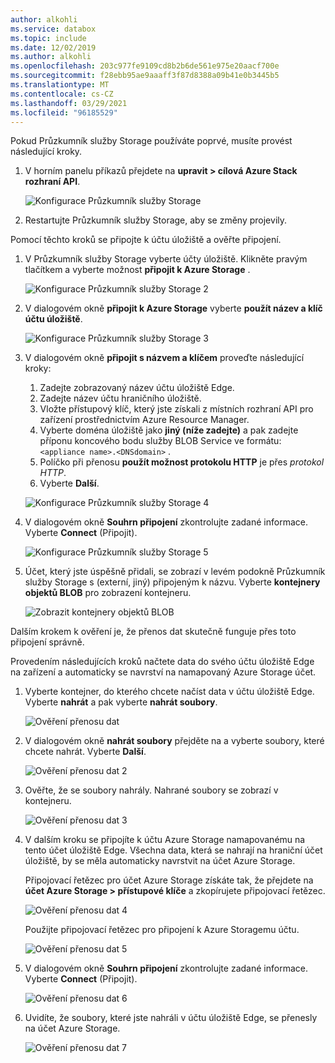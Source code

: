 ```yaml
---
author: alkohli
ms.service: databox
ms.topic: include
ms.date: 12/02/2019
ms.author: alkohli
ms.openlocfilehash: 203c977fe9109cd8b2b6de561e975e20aacf700e
ms.sourcegitcommit: f28ebb95ae9aaaff3f87d8388a09b41e0b3445b5
ms.translationtype: MT
ms.contentlocale: cs-CZ
ms.lasthandoff: 03/29/2021
ms.locfileid: "96185529"
---
```

Pokud Průzkumník služby Storage používáte poprvé, musíte provést následující kroky.

1. V horním panelu příkazů přejdete na **upravit > cílová Azure Stack rozhraní API**.

    ![Konfigurace Průzkumník služby Storage](media/azure-stack-edge-gateway-verify-connection-storage-explorer/connect-with-storage-explorer-1.png)

2. Restartujte Průzkumník služby Storage, aby se změny projevily.


Pomocí těchto kroků se připojte k účtu úložiště a ověřte připojení.

1. V Průzkumník služby Storage vyberte účty úložiště. Klikněte pravým tlačítkem a vyberte možnost **připojit k Azure Storage** . 

    ![Konfigurace Průzkumník služby Storage 2](media/azure-stack-edge-gateway-verify-connection-storage-explorer/connect-with-storage-explorer-2.png)

2. V dialogovém okně **připojit k Azure Storage** vyberte **použít název a klíč účtu úložiště**.

    ![Konfigurace Průzkumník služby Storage 3](media/azure-stack-edge-gateway-verify-connection-storage-explorer/connect-with-storage-explorer-3.png)

2. V dialogovém okně **připojit s názvem a klíčem** proveďte následující kroky:

    1. Zadejte zobrazovaný název účtu úložiště Edge. 
    2. Zadejte název účtu hraničního úložiště.
    3. Vložte přístupový klíč, který jste získali z místních rozhraní API pro zařízení prostřednictvím Azure Resource Manager.
    4. Vyberte doména úložiště jako **jiný (níže zadejte)** a pak zadejte příponu koncového bodu služby BLOB Service ve formátu: `<appliance name>.<DNSdomain>` . 
    5. Políčko při přenosu **použít možnost protokolu HTTP** je přes *protokol HTTP*. 
    6. Vyberte **Další**.

    ![Konfigurace Průzkumník služby Storage 4](media/azure-stack-edge-gateway-verify-connection-storage-explorer/connect-with-storage-explorer-4.png)    

3. V dialogovém okně **Souhrn připojení** zkontrolujte zadané informace. Vyberte **Connect** (Připojit).

    ![Konfigurace Průzkumník služby Storage 5](media/azure-stack-edge-gateway-verify-connection-storage-explorer/connect-with-storage-explorer-5.png)

4. Účet, který jste úspěšně přidali, se zobrazí v levém podokně Průzkumník služby Storage s (externí, jiný) připojeným k názvu. Vyberte **kontejnery objektů BLOB** pro zobrazení kontejneru.

    ![Zobrazit kontejnery objektů BLOB](media/azure-stack-edge-gateway-verify-connection-storage-explorer/connect-with-storage-explorer-6.png)

Dalším krokem k ověření je, že přenos dat skutečně funguje přes toto připojení správně.

Provedením následujících kroků načtete data do svého účtu úložiště Edge na zařízení a automaticky se navrství na namapovaný Azure Storage účet.

1. Vyberte kontejner, do kterého chcete načíst data v účtu úložiště Edge. Vyberte **nahrát** a pak vyberte **nahrát soubory**.

    ![Ověření přenosu dat](media/azure-stack-edge-gateway-verify-connection-storage-explorer/verify-data-transfer-1.png)

2. V dialogovém okně **nahrát soubory** přejděte na a vyberte soubory, které chcete nahrát. Vyberte **Další**.

    ![Ověření přenosu dat 2](media/azure-stack-edge-gateway-verify-connection-storage-explorer/verify-data-transfer-2.png)

3. Ověřte, že se soubory nahrály. Nahrané soubory se zobrazí v kontejneru.

    ![Ověření přenosu dat 3](media/azure-stack-edge-gateway-verify-connection-storage-explorer/verify-data-transfer-3.png)

4. V dalším kroku se připojíte k účtu Azure Storage namapovanému na tento účet úložiště Edge. Všechna data, která se nahrají na hraniční účet úložiště, by se měla automaticky navrstvit na účet Azure Storage. 
    
    Připojovací řetězec pro účet Azure Storage získáte tak, že přejdete na **účet Azure Storage > přístupové klíče** a zkopírujete připojovací řetězec.

    ![Ověření přenosu dat 4](media/azure-stack-edge-gateway-verify-connection-storage-explorer/verify-data-transfer-5.png)

    Použijte připojovací řetězec pro připojení k Azure Storagemu účtu.  

    ![Ověření přenosu dat 5](media/azure-stack-edge-gateway-verify-connection-storage-explorer/verify-data-transfer-4.png)


5. V dialogovém okně **Souhrn připojení** zkontrolujte zadané informace. Vyberte **Connect** (Připojit).

    ![Ověření přenosu dat 6](media/azure-stack-edge-gateway-verify-connection-storage-explorer/verify-data-transfer-6.png)

6. Uvidíte, že soubory, které jste nahráli v účtu úložiště Edge, se přenesly na účet Azure Storage.

    ![Ověření přenosu dat 7](media/azure-stack-edge-gateway-verify-connection-storage-explorer/verify-data-transfer-7.png)

